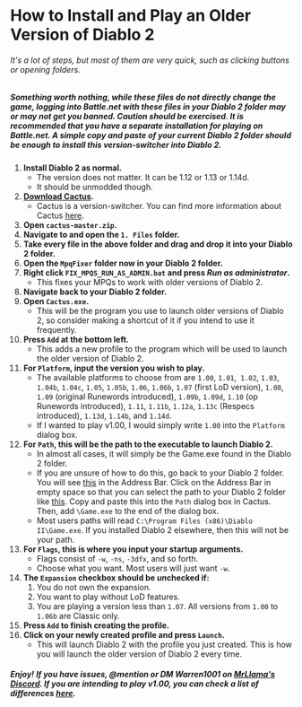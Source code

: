 # How to Install and Play an Older Version of Diablo 2


###### It's a lot of steps, but most of them are very quick, such as clicking buttons or opening folders.

##### Something worth nothing, while these files do not directly change the game, logging into Battle.net with these files in your Diablo 2 folder may or may not get you banned. Caution should be exercised. It is recommended that you have a separate installation for playing on Battle.net. A simple copy and paste of your current Diablo 2 folder should be enough to install this version-switcher into Diablo 2.


1. **Install Diablo 2 as normal.**
	- The version does not matter. It can be 1.12 or 1.13 or 1.14d.
	- It should be unmodded though.
2. [**Download Cactus**](https://github.com/fearedbliss/Cactus/archive/master.zip)**.**
	- Cactus is a version-switcher. You can find more information about Cactus [here](https://github.com/fearedbliss/Cactus).
3. **Open `cactus-master.zip`.**
4. **Navigate to and open the `1. Files` folder.**
5. **Take every file in the above folder and drag and drop it into your Diablo 2 folder.**
6. **Open the `MpqFixer` folder now in your Diablo 2 folder.**
7. **Right click `FIX_MPQS_RUN_AS_ADMIN.bat` and press *Run as administrator*.**
	- This fixes your MPQs to work with older versions of Diablo 2.
8. **Navigate back to your Diablo 2 folder.**
9. **Open `Cactus.exe`.**
	- This will be the program you use to launch older versions of Diablo 2, so consider making a shortcut of it if you intend to use it frequently.
10. **Press `Add` at the bottom left.**
	- This adds a new profile to the program which will be used to launch the older version of Diablo 2.
11. **For `Platform`, input the version you wish to play.**
	- The available platforms to choose from are `1.00`, `1.01`,` 1.02`, `1.03`, `1.04b`, `1.04c`, `1.05`, `1.05b`, `1.06`, `1.06b`, `1.07` (first LoD version), `1.08`, `1.09` (original Runewords introduced), `1.09b`, `1.09d`, `1.10` (op Runewords introduced), `1.11`, `1.11b`, `1.12a`, `1.13c` (Respecs introduced), `1.13d`, `1.14b`, and `1.14d`.
	- If I wanted to play v1.00, I would simply write `1.00` into the `Platform` dialog box.
12. **For `Path`, this will be the path to the executable to launch Diablo 2.**
	- In almost all cases, it will simply be the Game.exe found in the Diablo 2 folder.
	- If you are unsure of how to do this, go back to your Diablo 2 folder. You will see [this](https://i.gyazo.com/295d5bc4add0ef430d02116dbc0f863f.png) in the Address Bar. Click on the Address Bar in empty space so that you can select the path to your Diablo 2 folder like [this](https://i.gyazo.com/67b357476cbf155b90b3c16244dbbd8d.png). Copy and paste this into the `Path` dialog box in Cactus. Then, add `\Game.exe` to the end of the dialog box.
	- Most users paths will read `C:\Program Files (x86)\Diablo II\Game.exe`. If you installed Diablo 2 elsewhere, then this will not be your path.
13. **For `Flags`, this is where you input your startup arguments.**
	- Flags consist of `-w`, `-ns`, `-3dfx`, and so forth.
	- Choose what you want. Most users will just want `-w`.
14. **The `Expansion` checkbox should be *un*checked if:**
	1. You do not own the expansion.
	2. You want to play without LoD features.
	3. You are playing a version less than `1.07`. All versions from `1.00` to `1.06b` are Classic only.
15. **Press `Add` to finish creating the profile.**
16. **Click on your newly created profile and press `Launch`.**
	- This will launch Diablo 2 with the profile you just created. This is how you will launch the older version of Diablo 2 every time.


##### Enjoy! If you have issues, @mention or DM Warren1001 on [MrLlama's Discord](https://discord.gg/BePVw9e). If you are intending to play v1.00, you can check a list of differences [here](https://raw.githubusercontent.com/Warren1001/MrLlamaSCStreamInfo/master/D2v1.0Info).
